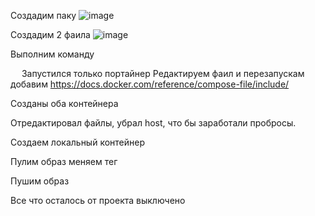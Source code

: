 Создадим паку
 ![image](https://github.com/user-attachments/assets/0b106d1e-778e-4d94-b449-eb79d39b49ce)

Создадим 2 фаила 
![image](https://github.com/user-attachments/assets/1be4cd61-ac4a-400a-804d-965d6928f7e2)
 
Выполним команду 
 




 
Запустился только портайнер
Редактируем фаил и перезапускам добавим https://docs.docker.com/reference/compose-file/include/ 
 

Созданы оба контейнера 
 

Отредактировал файлы, убрал host, что бы заработали пробросы. 

Создаем локальный контейнер 
 


Пулим образ меняем тег 
 

Пушим образ 
 
 

 

 

 

Все что осталось от проекта выключено
 

